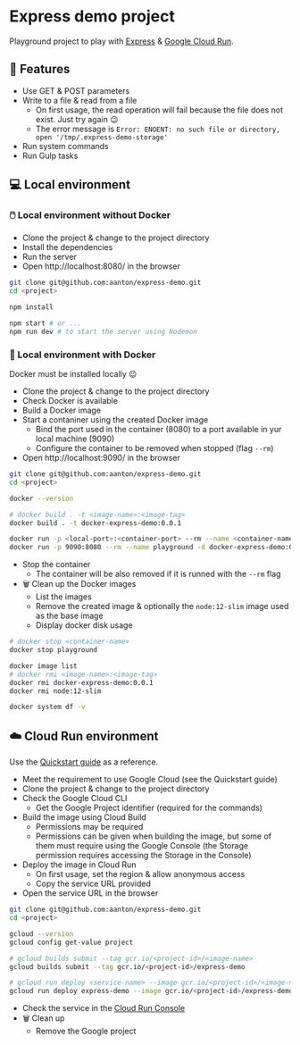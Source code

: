 # Express demo project

Playground project to play with [Express](https://expressjs.com/) & [Google Cloud Run](https://cloud.google.com/run).

## 📓 Features

- Use GET & POST parameters
- Write to a file & read from a file
  - On first usage, the read operation will fail because the file does not exist. Just try again 😉
  - The error message is `Error: ENOENT: no such file or directory, open '/tmp/.express-demo-storage'`
- Run system commands
- Run Gulp tasks

## 💻 Local environment

### 🖱️ Local environment without Docker

- Clone the project & change to the project directory
- Install the dependencies
- Run the server
- Open http://localhost:8080/ in the browser

```bash
git clone git@github.com:aanton/express-demo.git
cd <project>

npm install

npm start # or ...
npm run dev # to start the server using Nodemon
```

### 🐋 Local environment with Docker

Docker must be installed locally 😉

- Clone the project & change to the project directory
- Check Docker is available
- Build a Docker image
- Start a contaniner using the created Docker image
  - Bind the port used in the container (8080) to a port available in yur local machine (9090)
  - Configure the container to be removed when stopped (flag `--rm`)
- Open http://localhost:9090/ in the browser

```bash
git clone git@github.com:aanton/express-demo.git
cd <project>

docker --version

# docker build . -t <image-name>:<image-tag>
docker build . -t docker-express-demo:0.0.1

docker run -p <local-port>:<container-port> --rm --name <container-name> -d <image-name>:<image-tag>
docker run -p 9090:8080 --rm --name playground -d docker-express-demo:0.0.1
```

- Stop the container
  - The container will be also removed if it is runned with the `--rm` flag
- 🗑️ Clean up the Docker images
  - List the images
  - Remove the created image & optionally the `node:12-slim` image used as the base image
  - Display docker disk usage

```bash
# docker stop <container-name>
docker stop playground

docker image list
# docker rmi <image-name>:<image-tag>
docker rmi docker-express-demo:0.0.1
docker rmi node:12-slim

docker system df -v
```

## ☁️ Cloud Run environment

Use the [Quickstart guide](https://cloud.google.com/run/docs/quickstarts/build-and-deploy#node.js) as a reference.

- Meet the requirement to use Google Cloud (see the Quickstart guide)
- Clone the project & change to the project directory
- Check the Google Cloud CLI
  - Get the Google Project identifier (required for the commands)
- Build the image using Cloud Build
  - Permissions may be required
  - Permissions can be given when building the image, but some of them must require using the Google Console (the Storage permission requires accessing the Storage in the Console)
- Deploy the image in Cloud Run
  - On first usage, set the region & allow anonymous access
  - Copy the service URL provided
- Open the service URL in the browser

```bash
git clone git@github.com:aanton/express-demo.git
cd <project>

gcloud --version
gcloud config get-value project

# gcloud builds submit --tag gcr.io/<project-id>/<image-name>
gcloud builds submit --tag gcr.io/<project-id>/express-demo

# gcloud run deploy <service-name> --image gcr.io/<project-id>/<image-name> --platform managed
gcloud run deploy express-demo --image gcr.io/<project-id>/express-demo --platform managed
```

- Check the service in the [Cloud Run Console](https://console.cloud.google.com/run)
- 🗑️ Clean up
  - Remove the Google project
